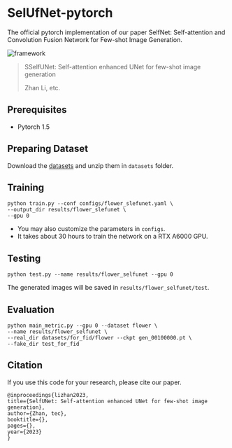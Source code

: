 # SelUfNet-pytorch

The official pytorch implementation of our paper SelfNet: Self-attention and Convolution Fusion Network for Few-shot Image Generation.


![framework](images/framework_all.png)

>  SSelfUNet: Self-attention enhanced UNet for few-shot image generation
> 
> Zhan Li, etc.
> 


## Prerequisites
- Pytorch 1.5

## Preparing Dataset
Download the [datasets](https://drive.google.com/drive/folders/1nGIqXPEjyhZjIsgiP_-Rb5t6Ji8RdiCA?usp=sharing) and unzip them in `datasets` folder.

## Training
```shell
python train.py --conf configs/flower_slefunet.yaml \
--output_dir results/flower_slefunet \
--gpu 0
```

* You may also customize the parameters in `configs`.
* It takes about 30 hours to train the network on a RTX A6000 GPU.


## Testing
```shell
python test.py --name results/flower_selfunet --gpu 0
```

The generated images will be saved in `results/flower_selfunet/test`.


## Evaluation
```shell
python main_metric.py --gpu 0 --dataset flower \
--name results/flower_selfunet \
--real_dir datasets/for_fid/flower --ckpt gen_00100000.pt \
--fake_dir test_for_fid
```

## Citation
If you use this code for your research, please cite our paper.

    @inproceedings{lizhan2023,
    title={SelfUNet: Self-attention enhanced UNet for few-shot image generation},
    author={Zhan, tec},
    booktitle={},
    pages={},
    year={2023}
    }



